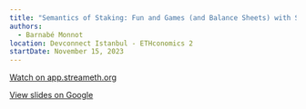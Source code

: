 ```yaml
---
title: "Semantics of Staking: Fun and Games (and Balance Sheets) with Staking Tokens"
authors:
  - Barnabé Monnot
location: Devconnect Istanbul - ETHconomics 2
startDate: November 15, 2023
---
```


[Watch on app.streameth.org](https://app.streameth.org/devconnect/ethconomics/session/semantics_of_staking_fun_and_games_and_balance_sheets_with_staking_tokens)

[View slides on Google](https://docs.google.com/presentation/d/1Mdq_ktSr0BxC0JVZeE-5K17k2hM7LKK2osQz0wAUtzQ/view)
